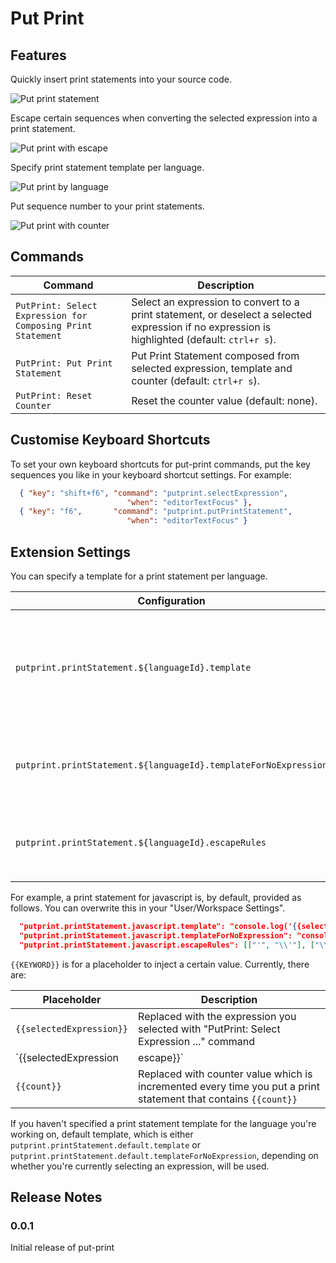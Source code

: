 # Put Print

## Features

Quickly insert print statements into your source code.

![Put print statement](https://raw.githubusercontent.com/ryu1kn/vscode-put-print/master/images/animations/put-print-statement.gif)

Escape certain sequences when converting the selected expression into a print statement.

![Put print with escape](https://raw.githubusercontent.com/ryu1kn/vscode-put-print/master/images/animations/print-statement-with-escape.gif)

Specify print statement template per language.

![Put print by language](https://raw.githubusercontent.com/ryu1kn/vscode-put-print/master/images/animations/print-statement-by-language.gif)

Put sequence number to your print statements.

![Put print with counter](https://raw.githubusercontent.com/ryu1kn/vscode-put-print/master/images/animations/print-statement-with-counter.gif)


## Commands

| Command | Description |
| ---     | ---         |
| `PutPrint: Select Expression for Composing Print Statement` | Select an expression to convert to a print statement, or deselect a selected expression if no expression is highlighted (default: `ctrl+r s`). |
| `PutPrint: Put Print Statement` | Put Print Statement composed from selected expression, template and counter (default: `ctrl+r s`). |
| `PutPrint: Reset Counter` | Reset the counter value (default: none). |

## Customise Keyboard Shortcuts

To set your own keyboard shortcuts for put-print commands, put the key sequences you like in your keyboard shortcut settings. For example:

```json
  { "key": "shift+f6", "command": "putprint.selectExpression",
                          "when": "editorTextFocus" },
  { "key": "f6",       "command": "putprint.putPrintStatement",
                          "when": "editorTextFocus" }
```

## Extension Settings

You can specify a template for a print statement per language.

| Configuration | Description |
| --- | --- |
| `putprint.printStatement.${languageId}.template`                | Print statement template for the language `languageId`, used when expression is selected |
| `putprint.printStatement.${languageId}.templateForNoExpression` | This is also a template but used when no expression is selected |
| `putprint.printStatement.${languageId}.escapeRules`             | List of escape rules for language `languageId` template |

For example, a print statement for javascript is, by default, provided as follows. You can overwrite this in your "User/Workspace Settings".

```json
  "putprint.printStatement.javascript.template": "console.log('{{selectedExpression|escape}}:', {{selectedExpression}})",
  "putprint.printStatement.javascript.templateForNoExpression": "console.log('>>>>> {{count}}')",
  "putprint.printStatement.javascript.escapeRules": [["'", "\\'"], ["\\", "\\\\"]],
```

`{{KEYWORD}}` is for a placeholder to inject a certain value. Currently, there are:

| Placeholder | Description |
| ---         | ---         |
| `{{selectedExpression}}`        | Replaced with the expression you selected with "PutPrint: Select Expression ..." command |
| `{{selectedExpression|escape}}` | Same with `{{selectedExpression}}` but the result will be escaped by the rules provided as "escapeRules" |
| `{{count}}`                     | Replaced with counter value which is incremented every time you put a print statement that contains `{{count}}` |

If you haven't specified a print statement template for the language you're working on, default template,
which is either `putprint.printStatement.default.template` or `putprint.printStatement.default.templateForNoExpression`,
depending on whether you're currently selecting an expression, will be used.

## Release Notes

### 0.0.1

Initial release of put-print
